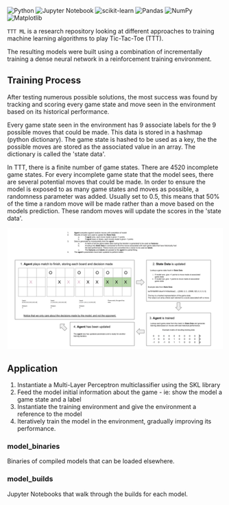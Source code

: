 ![Python](https://img.shields.io/badge/python-3670A0?style=for-the-badge&logo=python&logoColor=ffdd54)
![Jupyter Notebook](https://img.shields.io/badge/jupyter-%23FA0F00.svg?style=for-the-badge&logo=jupyter&logoColor=white)
![scikit-learn](https://img.shields.io/badge/scikit--learn-%23F7931E.svg?style=for-the-badge&logo=scikit-learn&logoColor=white)
![Pandas](https://img.shields.io/badge/pandas-%23150458.svg?style=for-the-badge&logo=pandas&logoColor=white)
![NumPy](https://img.shields.io/badge/numpy-%23013243.svg?style=for-the-badge&logo=numpy&logoColor=white)
![Matplotlib](https://img.shields.io/badge/Matplotlib-%23ffffff.svg?style=for-the-badge&logo=Matplotlib&logoColor=black)


`TTT ML` is a research repository looking at different approaches to training machine learning algorithms to play Tic-Tac-Toe (TTT).

The resulting models were built using a combination of incrementally training a dense neural network in a reinforcement training environment.

## Training Process
After testing numerous possible solutions, the most success was found by tracking and scoring every game state and move seen in the environment based on its historical performance.

Every game state seen in the environment has 9 associate labels for the 9 possible moves that could be made. This data is stored in a hashmap (python dictionary). The game state is hashed to be used as a key, the the possible moves are stored as the associated value in an array. The dictionary is called the 'state data'.

In TTT, there is a finite number of game states. There are 4520 incomplete game states. For every incomplete game state that the model sees, there are several potential moves that could be made. In order to ensure the model is exposed to as many game states and moves as possible, a randomness parameter was added. Usually set to 0.5, this means that 50% of the time a random move will be made rather than a move based on the models prediction. These random moves will update the scores in the 'state data'.

![training explained](https://raw.githubusercontent.com/ScruffyTheMoose/TTT_ML/master/Training%20Explained.png)

## Application
1)  Instantiate a Multi-Layer Perceptron multiclassifier using the SKL library
2)  Feed the model initial information about the game - ie: show the model a game state and a label
3)  Instantiate the training environment and give the environment a reference to the model
4)  Iteratively train the model in the environment, gradually improving its performance.

### model_binaries
Binaries of compiled models that can be loaded elsewhere.

### model_builds
Jupyter Notebooks that walk through the builds for each model.
